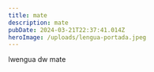 ```yaml
---
title: mate
description: mate
pubDate: 2024-03-21T22:37:41.014Z
heroImage: /uploads/lengua-portada.jpeg
---
```

lwengua dw mate
